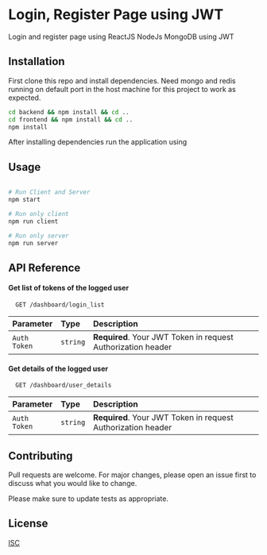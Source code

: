 # Login, Register Page using JWT

Login and register page using ReactJS NodeJs MongoDB using JWT

## Installation

First clone this repo and install dependencies.
Need mongo and redis running on default port in the host machine for this project to work as expected.

```bash
cd backend && npm install && cd ..
cd frontend && npm install && cd ..
npm install
```
After installing dependencies run the application using
## Usage

```bash

# Run Client and Server
npm start

# Run only client
npm run client

# Run only server
npm run server
```

## API Reference

#### Get list of tokens of the logged user

```http
  GET /dashboard/login_list
```

| Parameter | Type     | Description                |
| :-------- | :------- | :------------------------- |
| `Auth Token` | `string` | **Required**. Your JWT Token in request Authorization header |

#### Get details of the logged user

```http
  GET /dashboard/user_details
```

| Parameter | Type     | Description                       |
| :-------- | :------- | :-------------------------------- |
| `Auth Token`      | `string` | **Required**. Your JWT Token in request Authorization header |

## Contributing
Pull requests are welcome. For major changes, please open an issue first to discuss what you would like to change.

Please make sure to update tests as appropriate.

## License
[ISC](https://choosealicense.com/licenses/ISC/)